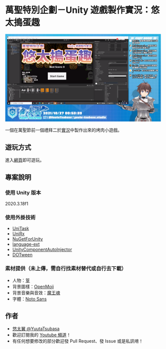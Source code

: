 # 萬聖特別企劃－Unity 遊戲製作實況：悠太搗蛋趣

![Introduce.png](Introduce.png)

一個在萬聖節前一個禮拜二於[實況](http://yutaii.run/live/22)中製作出來的烤肉小遊戲。

## 遊玩方式
進入[網頁](http://yuuta-tsubasa.studio/HalloweenGhost/)即可遊玩。

## 專案說明

### 使用 Unity 版本
2020.3.18f1

### 使用外掛技術
- [UniTask](https://github.com/Cysharp/UniTask)
- [UniRx](https://github.com/neuecc/UniRx)
- [NuGetForUnity](https://github.com/GlitchEnzo/NuGetForUnity)
- [language-ext](https://github.com/louthy/language-ext)
- [UnityComponentAutoInjector](https://github.com/geniikw/UnityComponentAutoInjector)
- [DOTween](http://dotween.demigiant.com/)

### 素材提供（未上傳，需自行找素材替代或自行去下載）
- 人物：[篁](https://twitter.com/sss094dog)
- 背景圖樣：[OpenMoji](https://openmoji.org/)
- 背景音樂與音效：[魔王魂](https://maou.audio/)
- 字體：[Noto Sans](https://fonts.google.com/noto/specimen/Noto+Sans+TC)

## 作者
- [悠太翼 @YuutaTsubasa](http://yutaii.run/twitter)
- 歡迎訂閱我的 [Youtube 頻道](http://yutaii.run/youtube)！
- 有任何想要修改的部分歡迎發 Pull Request、發 Issue 或是私訊唷！